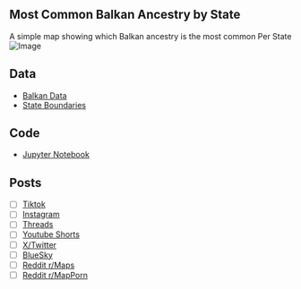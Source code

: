 ## Most Common Balkan Ancestry by State
A simple map showing which Balkan ancestry is the most common Per State
![Image](https://drive.google.com/uc?export=view&id=)

## Data
* [Balkan Data](https://data.census.gov/table/ACSDT5Y2023.B04006)
* [State Boundaries](https://www.census.gov/geographies/mapping-files/time-series/geo/carto-boundary-file.html)

## Code
* [Jupyter Notebook](FormatData.ipynb)

## Posts
- [ ] [Tiktok]()
- [ ] [Instagram]()
- [ ] [Threads]()
- [ ] [Youtube Shorts]()
- [ ] [X/Twitter]()
- [ ] [BlueSky]()
- [ ] [Reddit r/Maps]()
- [ ] [Reddit r/MapPorn]()
